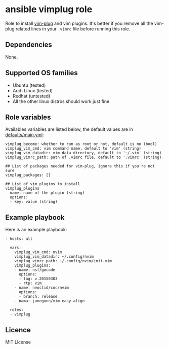 # ansible vimplug role

Role to install [vim-plug](https://github.com/junegunn/vim-plug) and vim plugins. It's better if you remove all the vim-plug related lines in your `.vimrc` file before running this role.

## Dependencies

None.

## Supported OS families

- Ubuntu (tested)
- Arch Linux (tested)
- Redhat (untested)
- All the other linux distros should work just fine

## Role variables

Availables variables are listed below, the default values are in [defaults/main.yml](./defaults/main.yml):
```
vimplug_become: whether to run as root or not, default is no (bool)
vimplug_vim_cmd: vim command name, default to 'vim' (string)
vimplug_vim_datadir: vim data directory, default to '~/.vim' (string)
vimplug_vimrc_path: path of .vimrc file, default to '.vimrc' (string)

## List of packages needed for vim-plug, ignore this if you're not sure
vimplug_packages: []

## List of vim plugins to install
vimplug_plugins
- name: name of the plugin (string)
  options:
  - key: value (string)
```

## Example playbook

Here is an example playbook:
```
- hosts: all

  vars:
    vimplug_vim_cmd: nvim
    vimplug_vim_datadir: ~/.config/nvim
    vimplug_vimrc_path: ~/.config/nvim/init.vim
    vimplug_plugins:
    - name: nsf/gocode
      options:
      - tag: v.20150303
      - rtp: vim
    - name: neoclid/coc/nvim
      options:
      - branch: release
    - nama: junegunn/vim-easy-align

  roles:
  - vimplug
```

## Licence

MIT License
